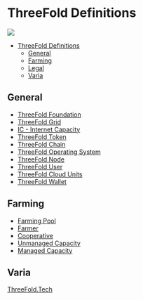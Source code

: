 # ThreeFold Definitions

![](https://images.unsplash.com/photo-1459369510627-9efbee1e6051?ixlib=rb-0.3.5&s=38ae765bce56658e76ab24ba3dcdd5ad&auto=format&fit=crop&w=1650&q=80)

- [ThreeFold Definitions](#threefold-definitions)
    - [General](#general)
    - [Farming](#farming)
    - [Legal](#legal)
    - [Varia](#varia)

<a id='general'></a>

## General

- [ThreeFold Foundation](/definitions/threefold_foundation.md)
- [ThreeFold Grid](/definitions/threefold_grid.md)
- [IC - Internet Capacity](definitions/ic_Internet_capacity.md)
- [ThreeFold Token](/definitions/threefold_token.md)
- [ThreeFold Chain](/definitions/threefold_chain.md)
- [ThreeFold Operating System](/definitions/threefold_operating_system.md)
- [ThreeFold Node](/definitions/threefold_node.md)
- [ThreeFold User](/definitions/threefold_user.md)
- [ThreeFold Cloud Units](/definitions/threefold_cloud_units.md)
- [ThreeFold Wallet](/definitions/threefold_wallet.md)


<a id='farming'></a>

## Farming

- [Farming Pool](/definitions/threefold_farming_pool.md)
- [Farmer](/definitions/threefold_farmer.md)
- [Cooperative](/definitions/threefold_cooperative.md)
- [Unmanaged Capacity](/definitions/threefold_unmanaged_capacity.md)
- [Managed Capacity](/definitions/threefold_managed_capacity.md)


<a id='varia'></a>

## Varia

[ThreeFold.Tech](/definitions/threefold_tech.md)
